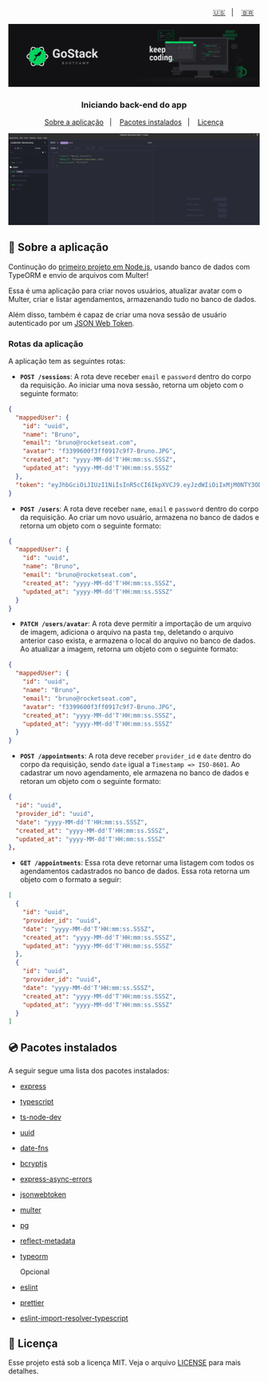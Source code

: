 <p align="right">
  <a href="README.en.md">🇺🇸</a>&nbsp;&nbsp;&nbsp;|&nbsp;&nbsp;&nbsp;
  <a href="README.md">🇧🇷</a>&nbsp;&nbsp;&nbsp;
</p>

<img alt="GoStack" src=./src/assets/header-bootcamp.png />

<h3 align="center">
  Iniciando back-end do app
</h3>

<p align="center">
  <a href="#rocket-sobre-a-aplicação">Sobre a aplicação</a>&nbsp;&nbsp;&nbsp;|&nbsp;&nbsp;&nbsp;
  <a href="#cd-pacotes-instalados">Pacotes instalados</a>&nbsp;&nbsp;&nbsp;|&nbsp;&nbsp;&nbsp;
  <a href="#memo-licença">Licença</a>
</p>

<img alt="Insomnia" src=./src/assets/screen-insomnia.gif />

## :rocket: Sobre a aplicação

Continução do [primeiro projeto em Node.js](https://github.com/bruno-fialho/primeiro-projeto-node),  usando banco de dados com TypeORM e envio de arquivos com Multer!

Essa é uma aplicação para criar novos usuários, atualizar avatar com o Multer, criar e listar agendamentos, armazenando tudo no banco de dados.

Além disso, também é capaz de criar uma nova sessão de usuário autenticado por um [JSON Web Token](https://jwt.io/).

### Rotas da aplicação

A aplicação tem as seguintes rotas:

- **`POST /sessions`**: A rota deve receber `email` e `password` dentro do corpo da requisição. Ao iniciar uma nova sessão, retorna um objeto com o seguinte formato:

```json
{
  "mappedUser": {
    "id": "uuid",
    "name": "Bruno",
    "email": "bruno@rocketseat.com",
    "avatar": "f3399600f3ff0917c9f7-Bruno.JPG",
    "created_at": "yyyy-MM-dd'T'HH:mm:ss.SSSZ",
    "updated_at": "yyyy-MM-dd'T'HH:mm:ss.SSSZ"
  },
  "token": "eyJhbGciOiJIUzI1NiIsInR5cCI6IkpXVCJ9.eyJzdWIiOiIxMjM0NTY3ODkwIiwibmFtZSI6IkpvaG4gRG9lIiwiaWF0IjoxNTE2MjM5MDIyfQ.SflKxwRJSMeKKF2QT4fwpMeJf36POk6yJV_adQssw5c"
}
```

- **`POST /users`**: A rota deve receber `name`, `email` e `password` dentro do corpo da requisição. Ao criar um novo usuário, armazena no banco de dados e retorna um objeto com o seguinte formato:

```json
{
  "mappedUser": {
    "id": "uuid",
    "name": "Bruno",
    "email": "bruno@rocketseat.com",
    "created_at": "yyyy-MM-dd'T'HH:mm:ss.SSSZ",
    "updated_at": "yyyy-MM-dd'T'HH:mm:ss.SSSZ"
  }
}
```

- **`PATCH /users/avatar`**: A rota deve permitir a importação de um arquivo de imagem, adiciona o arquivo na pasta `tmp`, deletando o arquivo anterior caso exista, e armazena o local do arquivo no banco de dados. Ao atualizar a imagem, retorna um objeto com o seguinte formato:

```json
{
  "mappedUser": {
    "id": "uuid",
    "name": "Bruno",
    "email": "bruno@rocketseat.com",
    "avatar": "f3399600f3ff0917c9f7-Bruno.JPG",
    "created_at": "yyyy-MM-dd'T'HH:mm:ss.SSSZ",
    "updated_at": "yyyy-MM-dd'T'HH:mm:ss.SSSZ"
  }
}
```

- **`POST /appointments`**: A rota deve receber `provider_id` e `date` dentro do corpo da requisição, sendo `date` igual a `Timestamp => ISO-8601`.  Ao cadastrar um novo agendamento, ele armazena no banco de dados e retoran um objeto com o seguinte formato:

```json
{
  "id": "uuid",
  "provider_id": "uuid",
  "date": "yyyy-MM-dd'T'HH:mm:ss.SSSZ",
  "created_at": "yyyy-MM-dd'T'HH:mm:ss.SSSZ",
  "updated_at": "yyyy-MM-dd'T'HH:mm:ss.SSSZ"
},
```

- **`GET /appointments`**: Essa rota deve retornar uma listagem com todos os agendamentos cadastrados no banco de dados. Essa rota retorna um objeto com o formato a seguir:

```json
[
  {
    "id": "uuid",
    "provider_id": "uuid",
    "date": "yyyy-MM-dd'T'HH:mm:ss.SSSZ",
    "created_at": "yyyy-MM-dd'T'HH:mm:ss.SSSZ",
    "updated_at": "yyyy-MM-dd'T'HH:mm:ss.SSSZ"
  },
  {
    "id": "uuid",
    "provider_id": "uuid",
    "date": "yyyy-MM-dd'T'HH:mm:ss.SSSZ",
    "created_at": "yyyy-MM-dd'T'HH:mm:ss.SSSZ",
    "updated_at": "yyyy-MM-dd'T'HH:mm:ss.SSSZ"
  }
]
```

## :cd: Pacotes instalados

A seguir segue uma lista dos pacotes instalados:

- [express](https://www.npmjs.com/package/express)
- [typescript](https://www.typescriptlang.org/)
- [ts-node-dev](https://github.com/whitecolor/ts-node-dev#readme)
- [uuid](https://www.npmjs.com/package/uuid)
- [date-fns](https://github.com/date-fns/date-fns#readme)
- [bcryptjs](https://github.com/dcodeIO/bcrypt.js#readme)
- [express-async-errors](https://github.com/davidbanham/express-async-errors#readme)
- [jsonwebtoken](https://github.com/auth0/node-jsonwebtoken#readme)
- [multer](https://github.com/expressjs/multer#readme)
- [pg](https://github.com/brianc/node-postgres)
- [reflect-metadata](http://rbuckton.github.io/reflect-metadata)
- [typeorm](https://github.com/typeorm/typeorm#readme)

	Opcional
- [eslint](https://eslint.org/)
- [prettier](https://prettier.io/)
- [eslint-import-resolver-typescript](https://github.com/alexgorbatchev/eslint-import-resolver-typescript#readme)

## :memo: Licença

Esse projeto está sob a licença MIT. Veja o arquivo [LICENSE](LICENSE) para mais detalhes.
